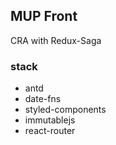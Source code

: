## MUP Front

CRA with Redux-Saga

### stack
- antd
- date-fns
- styled-components
- immutablejs
- react-router
